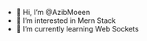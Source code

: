 - 👋 Hi, I’m @AzibMoeen
- 👀 I’m interested in Mern Stack
- 🌱 I’m currently learning Web Sockets 
  

<!---
AzibMoeen/AzibMoeen is a ✨ special ✨ repository because its `README.md` (this file) appears on your GitHub profile.
You can click the Preview link to take a look at your changes.
--->
